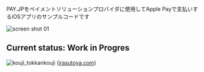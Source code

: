PAY.JPをペイメントソリューションプロバイダに使用してApple Payで支払いするiOSアプリのサンプルコードです

![screen shot 01](https://cloud.githubusercontent.com/assets/39830/19596119/07c24f94-97c8-11e6-86bc-eb0db50054ba.png)

## Current status: Work in Progres

![kouji_tokkankouji](https://cloud.githubusercontent.com/assets/13047361/19595658/e8eea1c8-97c5-11e6-9c9c-323eaf047ba6.png)
([irasutoya.com](http://www.irasutoya.com/2016/09/blog-post_689.html))
